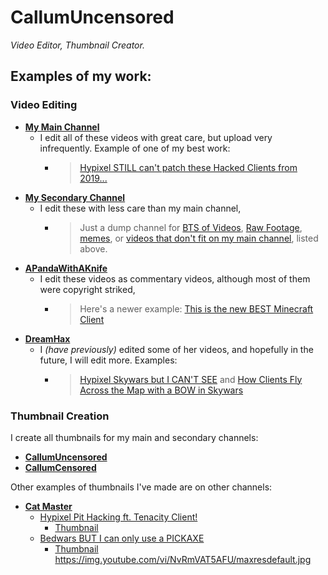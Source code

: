 # **CallumUncensored**
*Video Editor, Thumbnail Creator.*


## Examples of my work:

### Video Editing

* [**My Main Channel**](https://youtube.com/c/callumuncensored)
  - I edit all of these videos with great care, but upload very infrequently. Example of one of my best work:
    - > [Hypixel STILL can't patch these Hacked Clients from 2019...](https://www.youtube.com/watch?v=_m9pr8Cwiws)
* [**My Secondary Channel**](https://youtube.com/c/callumcensored)
  - I edit these with less care than my main channel, 
    - > Just a dump channel for [BTS of Videos](https://www.youtube.com/watch?v=ayFHbzXZync), [Raw Footage](https://www.youtube.com/watch?v=rconBC6XfGI), [memes](https://www.youtube.com/watch?v=AoZKYbV6GZ0), or [videos that don't fit on my main channel](https://www.youtube.com/watch?v=pOi5sFM6Rrc), listed above.
* [**APandaWithAKnife**](https://youtube.com/c/apandawithaknife)
  - I edit these videos as commentary videos, although most of them were copyright striked, 
    - > Here's a newer example: [This is the new BEST Minecraft Client](https://www.youtube.com/watch?v=8UUy-WZRoPk)
* [**DreamHax**](https://youtube.com/c/dreamhax)
  - I *(have previously)* edited some of her videos, and hopefully in the future, I will edit more. Examples:
    - > [Hypixel Skywars but I CAN'T SEE](https://www.youtube.com/watch?v=Ocy1QN1entQ) and [How Clients Fly Across the Map with a BOW in Skywars](https://www.youtube.com/watch?v=W2UNkFQu2FM)

### Thumbnail Creation

I create all thumbnails for my main and secondary channels: 
* [**CallumUncensored**](https://youtube.com/c/callumuncensored)
* [**CallumCensored**](https://youtube.com/c/callumcensored)

Other examples of thumbnails I've made are on other channels:
* [**Cat Master**](https://www.youtube.com/watch?v=NvRmVAT5AFU)
  *  [Hypixel Pit Hacking ft. Tenacity Client!](https://www.youtube.com/watch?v=NvRmVAT5AFU)
     *  [Thumbnail](https://img.youtube.com/vi/NvRmVAT5AFU/maxresdefault.jpg)
  *  [Bedwars BUT I can only use a PICKAXE](https://www.youtube.com/watch?v=BAyaiFQ5K3g)
     * [Thumbnail](https://img.youtube.com/vi/BAyaiFQ5K3g/maxresdefault.jpg) https://img.youtube.com/vi/NvRmVAT5AFU/maxresdefault.jpg 

